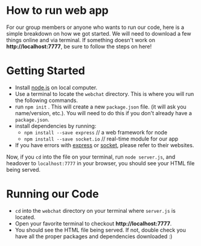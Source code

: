 # How to run web app
For our group members or anyone who wants to run our code, here is a simple breakdown on how we got started. We will need to download a few things online and via terminal. If something doesn't work on **http://localhost:7777**, be sure to follow the steps on here!

# Getting Started
 - Install [node.js](https://nodejs.org/en/) on local computer.
 - Use a terminal to locate the `webchat` directory. This is where you will run the following commands.
-   run  `npm init`  . This will create a new  `package.json`  file. (it will ask you name/version, etc.). You will need to do this if you don't already have a `package.json`.
-   install dependencies by running:
    -   `npm install --save express`  // a web framework for node
    -   `npm install --save socket.io`  // real-time module for our app
- If you have errors with [express]([https://expressjs.com/](https://expressjs.com/)) or [socket](https://socket.io/docs/), please refer to their websites. 

Now, if you `cd` into the file on your terminal, run `node server.js`, and headover to `localhost:7777` in your browser, you should see your HTML file being served.

# Running our Code
 -  `cd` into the `webchat` directory on your terminal where `server.js` is located.
 - Open your favorite terminal to checkout **http://localhost:7777**.
 - You should see the HTML file being served. If not, double check you have all the proper packages and dependencies downloaded :) 
